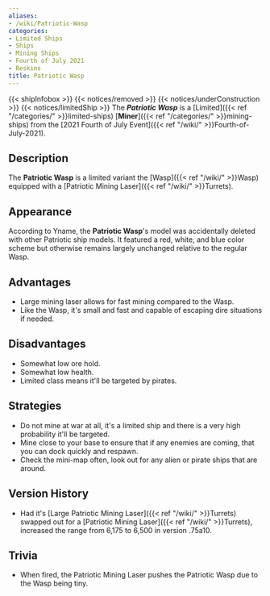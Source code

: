 ```yaml
---
aliases:
- /wiki/Patriotic-Wasp
categories:
- Limited Ships
- Ships
- Mining Ships
- Fourth of July 2021
- Reskins
title: Patriotic Wasp
---
```


{{< shipInfobox >}} {{< notices/removed >}} {{< notices/underConstruction >}} {{< notices/limitedShip >}} The **_Patriotic Wasp_** is a [Limited]({{< ref "/categories/" >}}limited-ships) [**Miner**]({{< ref "/categories/" >}}mining-ships) from the [2021 Fourth of July Event]({{< ref "/wiki/" >}}Fourth-of-July-2021). 

## Description

The **Patriotic Wasp** is a limited variant the [Wasp]({{< ref "/wiki/" >}}Wasp) equipped with a [Patriotic Mining Laser]({{< ref "/wiki/" >}}Turrets).

## Appearance

According to Yname, the **Patriotic Wasp**'s model was accidentally deleted with other Patriotic ship models. It featured a red, white, and blue color scheme but otherwise remains largely unchanged relative to the regular Wasp.

## Advantages

- Large mining laser allows for fast mining compared to the Wasp.
- Like the Wasp, it's small and fast and capable of escaping dire situations if needed.

## Disadvantages

- Somewhat low ore hold.
- Somewhat low health.
- Limited class means it'll be targeted by pirates.

## Strategies

- Do not mine at war at all, it's a limited ship and there is a very high probability it'll be targeted.
- Mine close to your base to ensure that if any enemies are coming, that you can dock quickly and respawn.
- Check the mini-map often, look out for any alien or pirate ships that are around.

## Version History 

- Had it's [Large Patriotic Mining Laser]({{< ref "/wiki/" >}}Turrets) swapped out for a [Patriotic Mining Laser]({{< ref "/wiki/" >}}Turrets), increased the range from 6,175 to 6,500 in version .75a10.

## Trivia

- When fired, the Patriotic Mining Laser pushes the Patriotic Wasp due to the Wasp being tiny.